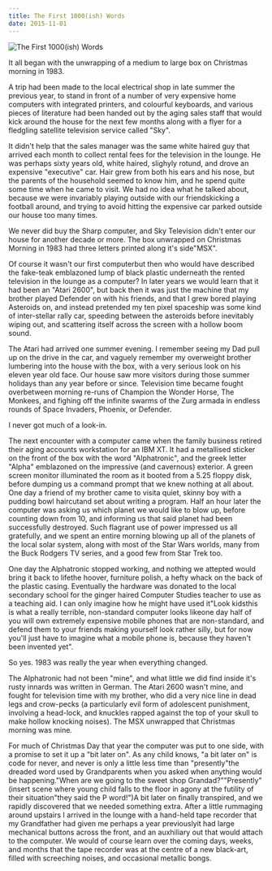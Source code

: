 ```yaml
---
title: The First 1000(ish) Words
date: 2015-11-01
---
```


![The First 1000(ish) Words](https://source.unsplash.com/X6cChncECA8/1600x900)

It all began with the unwrapping of a medium to large box on Christmas morning in 1983.

A trip had been made to the local electrical shop in late summer the previous year, to stand in front of a number of very expensive home computers with integrated printers, and colourful keyboards, and various pieces of literature had been handed out by the aging sales staff that would kick around the house for the next few months along with a flyer for a fledgling satellite television service called "Sky".

It didn't help that the sales manager was the same white haired guy that arrived each month to collect rental fees for the television in the lounge. He was perhaps sixty years old, white haired, slighyly rotund, and drove an expensive "executive" car. Hair grew from both his ears and his nose, but the parents of the household seemed to know him, and he spend quite some time when he came to visit. We had no idea what he talked about, because we were invariably playing outside with our friendskicking a football around, and trying to avoid hitting the expensive car parked outside our house too many times.

We never did buy the Sharp computer, and Sky Television didn't enter our house for another decade or more. The box unwrapped on Christmas Morning in 1983 had three letters printed along it's side"MSX".

Of course it wasn't our first computerbut then who would have described the fake-teak emblazoned lump of black plastic underneath the rented television in the lounge as a computer? In later years we would learn that it had been an "Atari 2600", but back then it was just the machine that my brother played Defender on with his friends, and that I grew bored playing Asteroids on, and instead pretended my ten pixel spaceship was some kind of inter-stellar rally car, speeding between the asteroids before inevitably wiping out, and scattering itself across the screen with a hollow boom sound.

The Atari had arrived one summer evening. I remember seeing my Dad pull up on the drive in the car, and vaguely remember my overweight brother lumbering into the house with the box, with a very serious look on his eleven year old face. Our house saw more visitors during those summer holidays than any year before or since. Television time became fought overbetween morning re-runs of Champion the Wonder Horse, The Monkees, and fighing off the infinite swarms of the Zurg armada in endless rounds of Space Invaders, Phoenix, or Defender.

I never got much of a look-in.

The next encounter with a computer came when the family business retired their aging accounts workstation for an IBM XT. It had a metallised sticker on the front of the box with the word "Alphatronic", and the greek letter "Alpha" emblazoned on the impressive (and cavernous) exterior. A green screen monitor illuminated the room as it booted from a 5.25 floppy disk, before dumping us a command prompt that we knew nothing at all about. One day a friend of my brother came to visita quiet, skinny boy with a pudding bowl haircutand set about writing a program. Half an hour later the computer was asking us which planet we would like to blow up, before counting down from 10, and informing us that said planet had been successfully destroyed. Such flagrant use of power impressed us all gratefully, and we spent an entire morning blowing up all of the planets of the local solar system, along with most of the Star Wars worlds, many from the Buck Rodgers TV series, and a good few from Star Trek too.

One day the Alphatronic stopped working, and nothing we attepted would bring it back to lifethe hoover, furniture polish, a hefty whack on the back of the plastic casing. Eventually the hardware was donated to the local secondary school for the ginger haired Computer Studies teacher to use as a teaching aid. I can only imagine how he might have used it"Look kidsthis is what a really terrible, non-standard computer looks likeone day half of you will own extremely expensive mobile phones that are non-standard, and defend them to your friends making yourself look rather silly, but for now you'll just have to imagine what a mobile phone is, because they haven't been invented yet".

So yes. 1983 was really the year when everything changed.

The Alphatronic had not been "mine", and what little we did find inside it's rusty innards was written in German. The Atari 2600 wasn't mine, and fought for television time with my brother, who did a very nice line in dead legs and crow-pecks (a particularly evil form of adolescent punishment, involving a head-lock, and knuckles rapped against the top of your skull to make hollow knocking noises). The MSX unwrapped that Christmas morning was mine.

For much of Christmas Day that year the computer was put to one side, with a promise to set it up a "bit later on". As any child knows, "a bit later on" is code for never, and never is only a little less time than "presently"the dreaded word used by Grandparents when you asked when anything would be happening."When are we going to the sweet shop Grandad?""Presently"(insert scene where young child falls to the floor in agony at the futility of their situation"they said the P word!")A bit later on finally transpired, and we rapidly discovered that we needed something extra. After a little rummaging around upstairs I arrived in the lounge with a hand-held tape recorder that my Grandfather had given me perhaps a year previouslyit had large mechanical buttons across the front, and an auxhiliary out that would attach to the computer. We would of course learn over the coming days, weeks, and months that the tape recorder was at the centre of a new black-art, filled with screeching noises, and occasional metallic bongs.